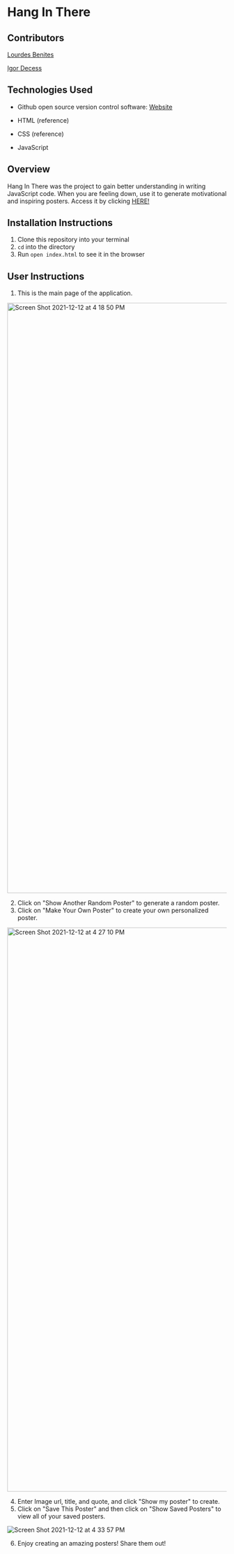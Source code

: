# Hang In There

## Contributors
[Lourdes Benites](https://github.com/lourdesbnts)

[Igor Decess](https://github.com/userigorgithub)

## Technologies Used
- Github open source version control software: [Website](https://github.com/)

- HTML (reference)
- CSS (reference)
- JavaScript

## Overview
Hang In There was the project to gain better understanding in writing JavaScript code. When you are feeling down, use it to generate motivational and inspiring posters. Access it by clicking [HERE!](https://userigorgithub.github.io/hang-in-there/)

## Installation Instructions
1. Clone this repository into your terminal
2. `cd` into the directory
3. Run `open index.html` to see it in the browser

## User Instructions
1. This is the main page of the application.

<img width="1354" alt="Screen Shot 2021-12-12 at 4 18 50 PM" src="https://user-images.githubusercontent.com/87003746/145733862-4156516e-504e-4fee-abfb-86449b153a11.png">

2. Click on "Show Another Random Poster" to generate a random poster.
3. Click on "Make Your Own Poster" to create your own personalized poster.

<img width="1294" alt="Screen Shot 2021-12-12 at 4 27 10 PM" src="https://user-images.githubusercontent.com/87003746/145733933-c46948bd-5463-47a0-99ae-6a80cbfeff94.png">

4. Enter Image url, title, and quote, and click "Show my poster" to create.
5. Click on "Save This Poster" and then click on "Show Saved Posters" to view all of your saved posters.

![Screen Shot 2021-12-12 at 4 33 57 PM](https://user-images.githubusercontent.com/87003746/145734218-e1d1a706-9629-4512-aa64-4f94c7e7b37c.png)

6. Enjoy creating an amazing posters! Share them out!
